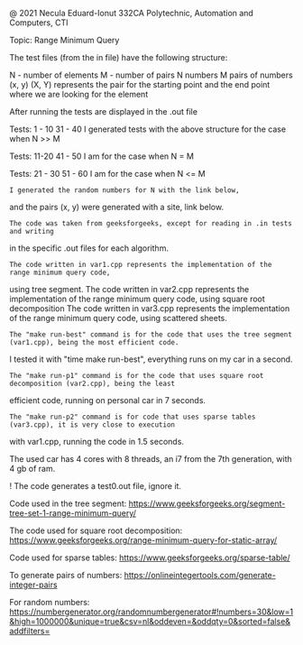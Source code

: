 @ 2021
Necula Eduard-Ionut 332CA
Polytechnic, Automation and Computers, CTI

Topic: Range Minimum Query

The test files (from the in file) have the following structure:

N - number of elements
M - number of pairs
N numbers
M pairs of numbers (x, y)
(X, Y) represents the pair for the starting point and the end point where
we are looking for the element

After running the tests are displayed in the .out file

Tests:
1 - 10
31 - 40
I generated tests with the above structure for the case
when N >> M

Tests:
11-20
41 - 50
I am for the case when N = M

Tests:
21 - 30
51 - 60
I am for the case when N <= M

    I generated the random numbers for N with the link below,
and the pairs (x, y) were generated with a site, link below.

    The code was taken from geeksforgeeks, except for reading in .in tests and writing
in the specific .out files for each algorithm.

    The code written in var1.cpp represents the implementation of the range minimum query code,
using tree segment.
    The code written in var2.cpp represents the implementation of the range minimum query code,
using square root decomposition
    The code written in var3.cpp represents the implementation of the range minimum query code,
using scattered sheets.

    The "make run-best" command is for the code that uses the tree segment (var1.cpp), being the most efficient code.
I tested it with "time make run-best", everything runs on my car in a second.

    The "make run-p1" command is for the code that uses square root decomposition (var2.cpp), being the least
efficient code, running on personal car in 7 seconds.

    The "make run-p2" command is for code that uses sparse tables (var3.cpp), it is very close to execution
with var1.cpp, running the code in 1.5 seconds.

The used car has 4 cores with 8 threads, an i7 from the 7th generation, with 4 gb of ram.

! The code generates a test0.out file, ignore it.

Code used in the tree segment:
https://www.geeksforgeeks.org/segment-tree-set-1-range-minimum-query/

The code used for square root decomposition:
https://www.geeksforgeeks.org/range-minimum-query-for-static-array/

Code used for sparse tables:
https://www.geeksforgeeks.org/sparse-table/

To generate pairs of numbers:
https://onlineintegertools.com/generate-integer-pairs

For random numbers:
https://numbergenerator.org/randomnumbergenerator#!numbers=30&low=1&high=1000000&unique=true&csv=nl&oddeven=&oddqty=0&sorted=false&addfilters=